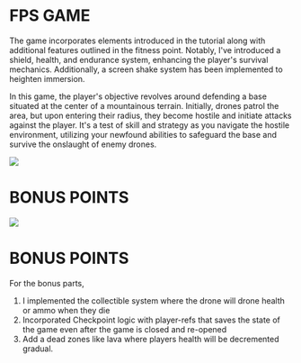 # FPS GAME

The game incorporates elements introduced in the tutorial along with additional features outlined in the fitness point. Notably, I've introduced a shield, health, and endurance system, enhancing the player's survival mechanics. Additionally, a screen shake system has been implemented to heighten immersion.

In this game, the player's objective revolves around defending a base situated at the center of a mountainous terrain. Initially, drones patrol the area, but upon entering their radius, they become hostile and initiate attacks against the player. It's a test of skill and strategy as you navigate the hostile environment, utilizing your newfound abilities to safeguard the base and survive the onslaught of enemy drones.


[![](https://markdown-videos-api.jorgenkh.no/youtube/{UQ1ZHNh-z8o})](https://youtu.be/{UQ1ZHNh-z8o})



# BONUS POINTS
[![](https://markdown-videos-api.jorgenkh.no/youtube/{sYkvtzq72MY})](https://youtu.be/{sYkvtzq72MY})


# BONUS POINTS
For the bonus parts,

1. I implemented the collectible system where the drone will drone health or ammo when they die
2. Incorporated Checkpoint logic with player-refs that saves the state of the game even after the game is closed and re-opened
3. Add a dead zones like lava where players health will be decremented gradual.
